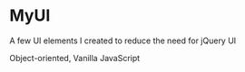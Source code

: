 # MyUI
A few UI elements I created to reduce the need for jQuery UI

Object-oriented, Vanilla JavaScript
